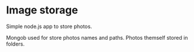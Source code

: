 # Image storage

Simple node.js app to store photos.

Mongob used for store photos names and paths.
Photos themself stored in folders.